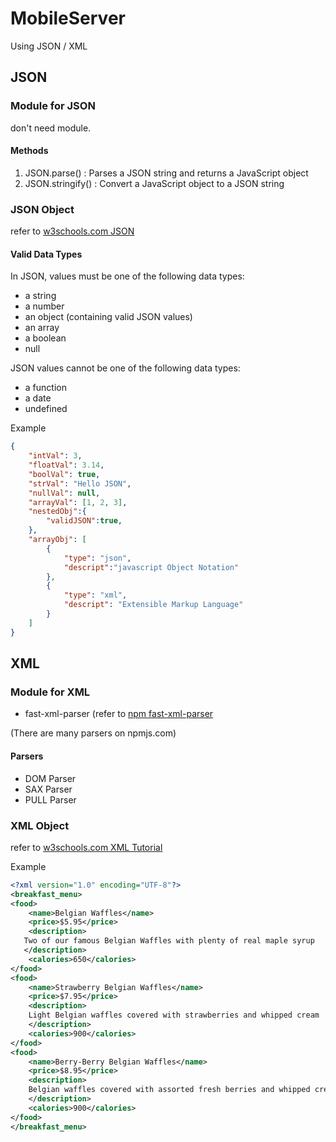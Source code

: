 # MobileServer

Using JSON / XML

## JSON

### Module for JSON

don't need module.

#### Methods

1. JSON.parse() : Parses a JSON string and returns a JavaScript object
2. JSON.stringify() : Convert a JavaScript object to a JSON string

### JSON Object

refer to [w3schools.com JSON](https://www.w3schools.com/js/js_json_intro.asp)

#### Valid Data Types

In JSON, values must be one of the following data types:

* a string
* a number
* an object (containing valid JSON values)
* an array
* a boolean
* null

JSON values cannot be one of the following data types:

* a function
* a date
* undefined

Example

```JSON
{
    "intVal": 3,
    "floatVal": 3.14,
    "boolVal": true,
    "strVal": "Hello JSON",
    "nullVal": null,
    "arrayVal": [1, 2, 3],
    "nestedObj":{
        "validJSON":true,
    },
    "arrayObj": [
        {
            "type": "json",
            "descript":"javascript Object Notation"
        },
        {
            "type": "xml",
            "descript": "Extensible Markup Language"
        }
    ]
}
```

## XML

### Module for XML

* fast-xml-parser (refer to [npm fast-xml-parser](https://www.npmjs.com/package/fast-xml-parser )

(There are many parsers on npmjs.com)

#### Parsers

* DOM Parser
* SAX Parser
* PULL Parser

### XML Object

refer to [w3schools.com XML Tutorial](https://www.w3schools.com/xml/)

Example

```XML
<?xml version="1.0" encoding="UTF-8"?>
<breakfast_menu>
<food>
    <name>Belgian Waffles</name>
    <price>$5.95</price>
    <description>
   Two of our famous Belgian Waffles with plenty of real maple syrup
   </description>
    <calories>650</calories>
</food>
<food>
    <name>Strawberry Belgian Waffles</name>
    <price>$7.95</price>
    <description>
    Light Belgian waffles covered with strawberries and whipped cream
    </description>
    <calories>900</calories>
</food>
<food>
    <name>Berry-Berry Belgian Waffles</name>
    <price>$8.95</price>
    <description>
    Belgian waffles covered with assorted fresh berries and whipped cream
    </description>
    <calories>900</calories>
</food>
</breakfast_menu>
```

